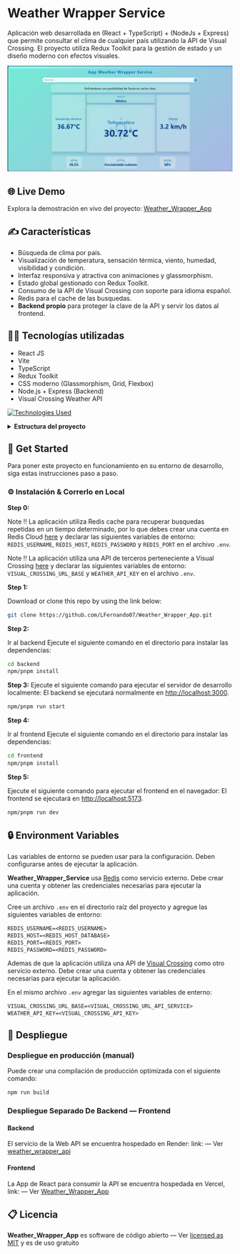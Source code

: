 # Weather Wrapper Service

Aplicación web desarrollada en (React + TypeScript) + (NodeJs + Express) que permite consultar el clima de cualquier país utilizando la API de Visual Crossing. El proyecto utiliza Redux Toolkit para la gestión de estado y un diseño moderno con efectos visuales.

![demo](.github/readme_assets/weather-service.png)

## 🌐 Live Demo

Explora la demostración en vivo del proyecto:
[Weather_Wrapper_App](https://weather-wrapper-app.vercel.app/)

## ✍️ Características

- Búsqueda de clima por país.
- Visualización de temperatura, sensación térmica, viento, humedad, visibilidad y condición.
- Interfaz responsiva y atractiva con animaciones y glassmorphism.
- Estado global gestionado con Redux Toolkit.
- Consumo de la API de Visual Crossing con soporte para idioma español.
- Redis para el cache de las busquedas.
- **Backend propio** para proteger la clave de la API y servir los datos al frontend.

## 👨‍💻 Tecnologías utilizadas

- React JS
- Vite
- TypeScript
- Redux Toolkit
- CSS moderno (Glassmorphism, Grid, Flexbox)
- Node.js + Express (Backend)
- Visual Crossing Weather API

[![Technologies Used](https://skillicons.dev/icons?i=ts,vite,react,redux,css,express,vercel)](https://skillicons.dev)

<details><summary><b>Estructura del proyecto</b></summary>

```bash
Weather_Wrapper_Service/
├── .github/
│   └── assets/
│       └── weather-service.png
├── backend/
│   ├── src/
│   │   ├── config/
│   │   │   └── redisClient.js
│   │   └── features/
│   │       └── weather/
│   │           ├── weather.cache.js
│   │           ├── weather.controller.js
│   │           ├── weather.route.js
│   │           └── weather.service.js
│   └── index.js
│   ├── .env
│   ├── package-lock.json
│   └── package.json
├── frontend/
│   ├── public/
│   │   ├── vite.svg
│   ├── src/
│   │   ├── assets/
│   │   │   └── react.svg
│   │   ├── components/
│   │   │   ├── FormWeather.tsx
│   │   │   ├── Icons.tsx
│   │   │   └── WeatherDash.tsx
│   │   ├── mocks/
│   │   │   └── Weather_Result.json
│   │   ├── service/
│   │   │   └── weatherAPI.ts
│   │   ├── store/
│   │   │   ├── weather/
│   │   │   │   ├── WeatherSlice.ts
│   │   │   └── index.ts
│   │   ├── styles
│   │   │   ├── FormWeather.css
│   │   │   └── WeatherDash.css
│   │   ├── App.css
│   │   ├── App.tsx
│   │   ├── index.css
│   │   ├── main.tsx
│   │   ├── types.d.ts
│   │   └── vite-env.d.ts
│   ├── .env
│   ├── .gitignore
│   ├── eslint.config.js
│   ├── index.html
│   ├── package-lock.json
│   ├── package.json
│   ├── tsconfig.app.json
│   ├── tsconfig.json
│   ├── tsconfig.node.json
│   └── vite.config.ts
├── .gitignore
├── README.md
└── package-lock.json
```

</details>

## 🧰 Get Started

Para poner este proyecto en funcionamiento en su entorno de desarrollo, siga estas instrucciones paso a paso.

### ⚙️ Instalación & Correrlo en Local

**Step 0:**

Note :bangbang: La aplicación utiliza Redis cache para recuperar busquedas repetidas en un tiempo determinado, por lo que debes crear una cuenta en Redis Cloud [here](https://cloud.redis.io/) y declarar las siguientes variables de entorno:
`REDIS_USERNAME`, `REDIS_HOST`, `REDIS_PASSWORD` y `REDIS_PORT` en el archivo `.env`.

Note :bangbang: La aplicación utiliza una API de terceros perteneciente a Visual Crossing [here](https://www.visualcrossing.com/weather-api/) y declarar las siguientes variables de entorno:
`VISUAL_CROSSING_URL_BASE` y `WEATHER_API_KEY` en el archivo `.env`.

**Step 1:**

Download or clone this repo by using the link below:

```bash
git clone https://github.com/LFernando07/Weather_Wrapper_App.git
```

**Step 2:**

Ir al backend
Ejecute el siguiente comando en el directorio para instalar las dependencias:

```bash
cd backend
npm/pnpm install
```

**Step 3:**
Ejecute el siguiente comando para ejecutar el servidor de desarrollo localmente:
El backend se ejecutará normalmente en [http://localhost:3000](http://localhost:3000).

```bash
npm/pnpm run start
```

**Step 4:**

Ir al frontend
Ejecute el siguiente comando en el directorio para instalar las dependencias:

```bash
cd frontend
npm/pnpm install
```

**Step 5:**

Ejecute el siguiente comando para ejecutar el frontend en el navegador:
El frontend se ejecutará en [http://localhost:5173](http://localhost:5173).

```bash
npm/pnpm run dev
```

## 🔒 Environment Variables

Las variables de entorno se pueden usar para la configuración. Deben configurarse antes de ejecutar la aplicación.

**Weather_Wrapper_Service** usa [Redis](https://cloud.redis.io/) como servicio externo. Debe crear una cuenta y obtener las credenciales necesarias para ejecutar la aplicación.

Cree un archivo `.env` en el directorio raíz del proyecto y agregue las siguientes variables de entorno:

```env
REDIS_USERNAME=<REDIS_USERNAME>
REDIS_HOST=<REDIS_HOST_DATABASE>
REDIS_PORT=<REDIS_PORT>
REDIS_PASSWORD=<REDIS_PASSWORD>

```

Ademas de que la aplicación utiliza una API de [Visual Crossing](https://www.visualcrossing.com/weather-api/) como otro servicio externo. Debe crear una cuenta y obtener las credenciales necesarias para ejecutar la aplicación.

En el mismo archivo `.env` agregar las siguientes variables de enterno:

```env
VISUAL_CROSSING_URL_BASE=<VISUAL_CROSSING_URL_API_SERVICE>
WEATHER_API_KEY=<VISUAL_CROSSING_API_KEY>

```

## 🚀 Despliegue

### Despliegue en producción (manual)

Puede crear una compilación de producción optimizada con el siguiente comando:

```bash
npm run build
```

### Despliegue Separado De Backend — Frontend

#### Backend

El servicio de la Web API se encuentra hospedado en Render: link:
— Ver [weather_wrapper_api](https://weather-backend-5m1c.onrender.com/)

#### Frontend

La App de React para consumir la API se encuentra hospedada en Vercel, link:
— Ver [Weather_Wrapper_App](https://weather-wrapper-app.vercel.app/)

## 📋 Licencia

**Weather_Wrapper_App** es software de código abierto
— Ver [licensed as MIT](https://opensource.org/license/mit/) y es de uso gratuito
